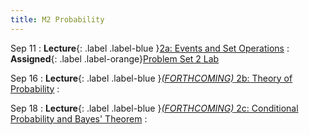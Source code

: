 ```yaml
---
title: M2 Probability
---
```


Sep 11
: **Lecture**{: .label .label-blue }[2a: Events and Set Operations](/assets/lectures/M2-Probability/M2a-Events-Set-Operations-Handout.pdf)
  :  
**Assigned**{: .label .label-orange}[Problem Set 2 Lab](https://colab.research.google.com/drive/171txI3o7PO3EVesVW7PI7vSWEHr5WprT?usp=sharing)

Sep 16
: **Lecture**{: .label .label-blue }[*(FORTHCOMING)* 2b: Theory of Probability](#)
  :  

Sep 18
: **Lecture**{: .label .label-blue }[*(FORTHCOMING)* 2c: Conditional Probability and Bayes' Theorem](#)
  :  

